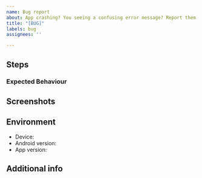 ```yaml
---
name: Bug report
about: App crashing? You seeing a confusing error message? Report them here!
title: "[BUG]"
labels: bug
assignees: ''

---
```


<!--
First, describe the bug here. Don't stress too much, but do include the key points.
-->

## Steps

<!--
DETAILED Steps to reproduce the behaviour. If you do not describe this part clearly, I may ignore the issue.
1. Go to '...'
2. Click on '....'
3. Scroll down to '....'
4. See error
-->

### Expected Behaviour

## Screenshots

<!-- if applicable, remove otherwise -->

## Environment

 - Device: 
 - Android version:
 - App version:

<!-- app version can be viewed in the Settings dialog -->

## Additional info

<!-- If you have log (and it's working), upload it here. -->
